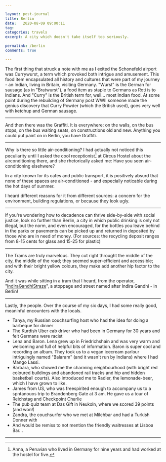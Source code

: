 ```yaml
---

layout: post-journal
title: Berlin
date:   2020-08-09 09:00:11
tag: 
categories: travels
excerpt: A city which doesn't take itself too seriously.

permalink: /berlin
comments: true

---
```




The first thing that struck a note with me as I exited the Schonefeld airport was Currywurst, a term which provoked both intrigue and amusement. This food item encapsulated all history and cultures that were part of my journey -  an Indian, living in Britain, visiting Germany. "Wurst" is the German for sausage (as in "Bratwurst"), a food item as staple to Germans as Roti is to Indians. And "Curry" is the British term for, well... most Indian food. At some point during the rebuilding of Germany post WWII someone made the genius discovery that Curry Powder (which the British used), goes very well with ketchup and German sausage.

-----


And then there was the Graffiti. It is everywhere: on the walls, on the bus stops, on the bus waiting seats, on constructions old and new. Anything you could put paint on in Berlin, you have Graffiti.

----

Why is there so little air-conditioning? I had actually not noticed this peculiarity until I asked the cool receptionist[^Anna] at Circus Hostel about the airconditioning there, and she rhetorically asked me: Have you seen air-conditioning elsehwere? 

[^Anna]: Anna, a Peruvian who lived in Germany for nine years and had worked at the hostel for five.

In a city known for its cafes and public transport, it is positively absurd that none of these spaces are air-conditioned - and especially noticable during the hot days of summer. 

I heard different reasons for it from different sources: a concern for the environment, building regulations, or because they look ugly.

-----

If you're wondering how to decadence can thrive side-by-side with social justice, look no further than Berlin, a city in which public drinking is only not illegal, but the norm, and even encouraged, for the bottles you leave behind in the parks or pavements can be picked up and returned in deposited  by those who are in need of money. (For sources: the recycling deposit ranges from 8-15 cents for glass and 15-25 for plastic)


----


The Trams are truly marvelous. They cut right throught the middle of the city, the middle of the road; they seemed super-efficient and accessible; and with their  bright yellow colours, they make add another hip factor to the city.

And it was while sitting in a tram that I heard, from the operator, "[IndiraGandhiStraze](https://de.wikipedia.org/wiki/Indira-Gandhi-Stra%C3%9Fe)", a stoppage and street named after Indira Gandhi - in Berlin! 

---

Lastly, the people. Over the course of my six days, I had some really good, meaninful encounters with the locals. 

- Tanya, my Russian couchsurfing host who had the idea for doing a barbeque for dinner
- The Kurdish Uber cab driver who had been in Germany for 30 years and felt Germans were racist
- Lena and Baron. Lena grew up in Friedrichshain and was very warm and welcoming and full of helpful bits of information. Baron is super cool and recording an album. They took us to a vegan icecream parlour intriguingly named "Balaram" (and it wasn't run by Indians) where I had Mango Lassi. 
- Barbara, who showed me the charming neighbourhood (with bright red coloured buildings and abandoned rail tracks and hip and hidden basketball courts). Also introduced me to Radler, the lemonade-beer, which I have grown to like. 
- James from US, who was freespirited enough to accompany us to a spntanouos trip to Brandenberg Gate at 3 am. He gave us a tour of Reichstag and Checkpoint Charlie
- The pub quiz team at Das Gift in Neukoln, where we scored 39 points (and won!)
- Zandra, the couchsurfer who we met at Milchbar and had a Turkish Donner with
- And would be remiss to not mention the friendly waitresses at Lisboa Bar...


----







